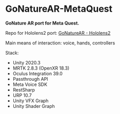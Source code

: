 # GoNatureAR-MetaQuest
**GoNature AR port for Meta Quest.**

Repo for Hololens2 port:  [GoNatureAR - Hololens2](https://github.com/MinasKatsiokalis/GoNatureAR)

Main means of interaction: voice, hands, controllers

Stack:
- Unity 2020.3
- MRTK 2.8.3 (OpenXR 18.3)
- Oculus Integration 39.0
- Passthrough API
- Meta Voice SDK
- RestSharp
- URP 10.7
- Unity VFX Graph
- Unity Shader Graph
